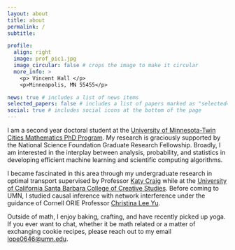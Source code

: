 ```yaml
---
layout: about
title: about
permalink: /
subtitle: 

profile:
  align: right
  image: prof_pic1.jpg
  image_circular: false # crops the image to make it circular
  more_info: >
    <p> Vincent Hall </p>
    <p>Minneapolis, MN 55455</p>

news: true # includes a list of news items
selected_papers: false # includes a list of papers marked as "selected={true}"
social: true # includes social icons at the bottom of the page
---
```

I am a second year doctoral student at the [University of Minnesota-Twin Cities Mathematics PhD Program](https://cse.umn.edu/math). My research is graciously supported by the National Science Foundation Graduate Research Fellowship. Broadly, I am interested in the interplay between analysis, probability, and statistics in developing efficient machine learning and scientific computing algorithms.
 
 I became fascinated in this area through my undergraduate research in optimal transport supervised by Professor [Katy Craig](https://web.math.ucsb.edu/~kcraig/math/home.html) while at the [University of California Santa Barbara College of Creative Studies](https://ccs.ucsb.edu/). Before coming to UMN, I studied causal inference with network interference under the guidance of Cornell ORIE Professor [Christina Lee Yu](https://cleeyu.orie.cornell.edu/). 

 Outside of math, I enjoy baking, crafting, and have recently picked up yoga. If you ever want to chat, whether it be math related or a matter of exchanging cookie recipes, please reach out to my email [lope0646@umn.edu](lope0646@umn.edu).

